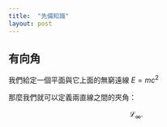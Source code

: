 ```yaml
---
title:  "先備知識"
layout: post
---
```


## 有向角

我們給定一個平面與它上面的無窮遠線 $E=mc^2$

那麼我們就可以定義兩直線之間的夾角：

$$\mathcal{L}_\infty. $$
